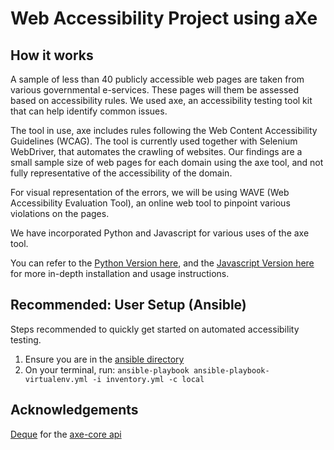 # Web Accessibility Project using aXe

## How it works

A sample of less than 40 publicly accessible web pages are taken from various governmental e-services. These pages will them be assessed based on accessibility rules. We used axe, an accessibility testing tool kit that can help identify common issues.

The tool in use, axe includes rules following the Web Content Accessibility Guidelines (WCAG). The tool is currently used together with Selenium WebDriver, that automates the crawling of websites. Our findings are a small sample size of web pages for each domain using the axe tool, and not fully representative of the accessibility of the domain.

For visual representation of the errors, we will be using WAVE (Web Accessibility Evaluation Tool), an online web tool to pinpoint various violations on the pages.

We have incorporated Python and Javascript for various uses of the axe tool.

You can refer to the [Python Version here](https://github.com/dalsontws/accessibility-axe-selenium/tree/master/python-axe-selenium), and the [Javascript Version here](https://github.com/dalsontws/accessibility-axe-selenium/tree/master/js-axe-selenium) for more in-depth installation and usage instructions.

## Recommended: User Setup (Ansible)

Steps recommended to quickly get started on automated accessibility testing.

1. Ensure you are in the [ansible directory](https://github.com/dalsontws/accessibility-axe-selenium/tree/master/python-axe-selenium/ansible)
2. On your terminal, run: `ansible-playbook ansible-playbook-virtualenv.yml -i inventory.yml -c local`

## Acknowledgements

[Deque](https://www.deque.com/axe/) for the [axe-core api](https://github.com/dequelabs/axe-core)
